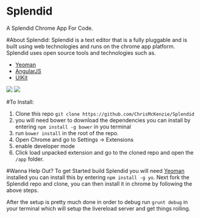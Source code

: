 # Splendid 
A Splendid Chrome App For Code.

#About Splendid:
Splendid is a text editor that is a fully pluggable and is built using web technologies and runs on the chrome app platform. Splendid uses open source tools and technologies such as.
  * [Yeoman](http://yeoman.io)
  * [AngularJS](http://angularjs.org/)
  * [UIKit](http://getuikit.com/)

![](https://raw.github.com/ChrisMcKenzie/Splendid/Development/docs/Screen%20Shot%202014-01-06%20at%209.06.47%20PM.png)
![](https://raw.github.com/ChrisMcKenzie/Splendid/Development/docs/Screen%20Shot%202014-01-06%20at%209.06.31%20PM.png)

#To Install:
  1. Clone this repo `git clone https://github.com/ChrisMcKenzie/Splendid`
  2. you will need bower to download the dependencies you can install by entering `npm install -g bower` in you terminal
  3. run `bower install` in the root of the repo.
  2. Open Chrome and go to Settings -> Extensions 
  3. enable developer mode
  4. Click load unpacked extension and go to the cloned repo and open the `/app` folder.

#Wanna Help Out?
  To get Started build Splendid you will need [Yeoman](http://yeoman.io) installed you can install this by entering `npm install -g yo`. Next fork the Splendid repo and clone, you can then install it in chrome by following the above steps.
  
  After the setup is pretty much done in order to debug run `grunt debug` in your terminal which will setup the livereload server and get things rolling. 
